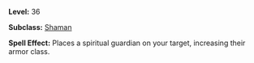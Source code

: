 <!-- TITLE: Spell: Guardian -->

**Level:** 36

**Subclass:** [Shaman](shaman)

**Spell Effect:**  Places a spiritual guardian on your target, increasing their armor class.